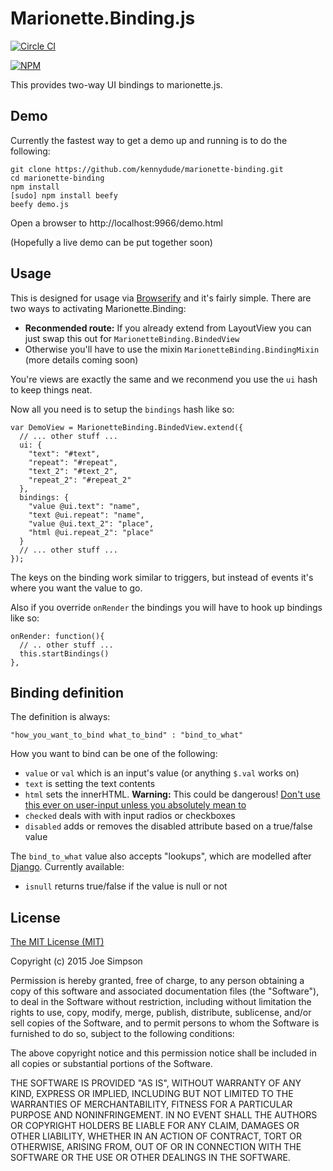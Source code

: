 # Marionette.Binding.js

[![Circle CI](https://circleci.com/gh/mypebble/marionette-binding.svg?style=svg)](https://circleci.com/gh/mypebble/marionette-binding)

[![NPM](https://nodei.co/npm/marionette.binding.png)](https://npmjs.org/package/marionette.binding)

This provides two-way UI bindings to marionette.js.

## Demo

Currently the fastest way to get a demo up and running is to do the following:

    git clone https://github.com/kennydude/marionette-binding.git
    cd marionette-binding
    npm install
    [sudo] npm install beefy
    beefy demo.js

Open a browser to http://localhost:9966/demo.html

(Hopefully a live demo can be put together soon)

## Usage

This is designed for usage via [Browserify](//browserify.org) and it's fairly
simple. There are two ways to activating Marionette.Binding:

- **Reconmended route:** If you already extend from LayoutView you can just
  swap this out for `MarionetteBinding.BindedView`
- Otherwise you'll have to use the mixin `MarionetteBinding.BindingMixin`
  (more details coming soon)

You're views are exactly the same and we reconmend you use the `ui` hash
to keep things neat.

Now all you need is to setup the `bindings` hash like so:

    var DemoView = MarionetteBinding.BindedView.extend({
      // ... other stuff ...
      ui: {
        "text": "#text",
        "repeat": "#repeat",
        "text_2": "#text_2",
        "repeat_2": "#repeat_2"
      },
      bindings: {
        "value @ui.text": "name",
        "text @ui.repeat": "name",
        "value @ui.text_2": "place",
        "html @ui.repeat_2": "place"
      }
      // ... other stuff ...
    });

The keys on the binding work similar to triggers, but instead of events it's
where you want the value to go.

Also if you override `onRender` the bindings you will have to hook up bindings like so:

    onRender: function(){
      // .. other stuff ...
      this.startBindings()
    },

## Binding definition

The definition is always:

    "how_you_want_to_bind what_to_bind" : "bind_to_what"

How you want to bind can be one of the following:

- `value` or `val` which is an input's value (or anything `$.val` works on)
- `text` is setting the text contents
- `html` sets the innerHTML. **Warning:** This could be dangerous! [Don't use
  this ever on user-input unless you absolutely mean to](http://www.businessinsider.com/tweetdeck-major-security-vulnerability-twitter-2014-6?IR=T)
- `checked` deals with with input radios or checkboxes
- `disabled` adds or removes the disabled attribute based on a true/false value

The `bind_to_what` value also accepts "lookups", which are modelled after
[Django](https://docs.djangoproject.com/en/1.8/ref/models/querysets/#isnull). Currently available:

- `isnull` returns true/false if the value is null or not

## License

[The MIT License (MIT)](http://choosealicense.com/licenses/mit/)

Copyright (c) 2015 Joe Simpson

Permission is hereby granted, free of charge, to any person obtaining a copy
of this software and associated documentation files (the "Software"), to deal
in the Software without restriction, including without limitation the rights
to use, copy, modify, merge, publish, distribute, sublicense, and/or sell
copies of the Software, and to permit persons to whom the Software is
furnished to do so, subject to the following conditions:

The above copyright notice and this permission notice shall be included in all
copies or substantial portions of the Software.

THE SOFTWARE IS PROVIDED "AS IS", WITHOUT WARRANTY OF ANY KIND, EXPRESS OR
IMPLIED, INCLUDING BUT NOT LIMITED TO THE WARRANTIES OF MERCHANTABILITY,
FITNESS FOR A PARTICULAR PURPOSE AND NONINFRINGEMENT. IN NO EVENT SHALL THE
AUTHORS OR COPYRIGHT HOLDERS BE LIABLE FOR ANY CLAIM, DAMAGES OR OTHER
LIABILITY, WHETHER IN AN ACTION OF CONTRACT, TORT OR OTHERWISE, ARISING FROM,
OUT OF OR IN CONNECTION WITH THE SOFTWARE OR THE USE OR OTHER DEALINGS IN THE
SOFTWARE.
